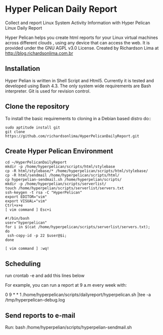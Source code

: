 # Hyper Pelican Daily Report
Collect and report Linux System Activity Information with Hyper Pelican Linux Daily Report

Hyper Pelican helps you create html reports for your Linux virtual machines across different
clouds , using any device that can access the web. It is provided under the 
GNU AGPL v3.0 License. Created by Richardson Lima at http://blog.richardsonlima.com.br

Installation
------------

Hyper Pelian is written in Shell Script and Html5. Currently it is tested and developed using
Bash 4.3. The only system wide requirements are Bash interpreter. Git is used for revision control. 

Clone the repository
------------
To install the basic requirements to cloning in a Debian based distro do::

    sudo aptitude install git
    git clone https://github.com/richardsonlima/HyperPelicanDailyReport.git

Create Hyper Pelican Environment
------------

    cd ~/HyperPelicanDailyReport
    mkdir -p /home/hyperpelican/scripts/html/stylebase
    cp -R html/stylebase/* /home/hyperpelican/scripts/html/stylebase/
    cp -R html/sendmail /home/hyperpelican/scripts/html/
    cp hyperpelian-sendmail.sh /home/hyperpelian/scripts/
    mkdir -p /home/hyperpelian/scripts/serverlist/
    touch /home/hyperpelian/scripts/serverlist/servers.txt
    ssh-keygen -t rsa -C "HyperPelican"
    export EDITOR="vim"
    export VISUAL="vim"
    Ctrl+x+e
    [ vim command ] Esc+i
    
    #!/bin/bash
    user="hyperpelican"
    for i in $(cat /home/hyperpelican/scripts/serverlist/servers.txt);
    do 
     ssh-copy-id -p 22 $user@$i;
    done
    
    [ vim command ] :wq!
    
Scheduling
------------
run crontab -e and add this lines below

For example, you can run a report at 9 a.m every week with:

0 9 * * 1 /home/hyperpelican/scripts/dailyreport/hyperpelican.sh |tee -a /tmp/hyperpelican-debug.log

Send reports to e-mail
------------
Run:
    bash /home/hyperpelian/scripts/hyperpelian-sendmail.sh 
